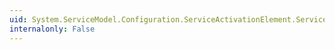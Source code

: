 ```yaml
---
uid: System.ServiceModel.Configuration.ServiceActivationElement.Service
internalonly: False
---
```

